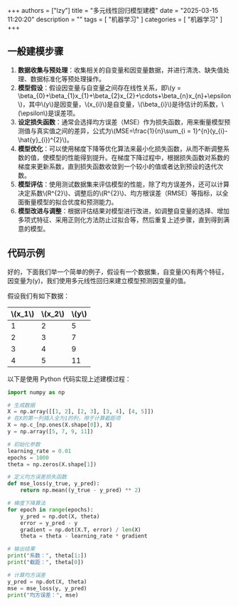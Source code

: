 +++
authors = ["lzy"]
title = "多元线性回归模型建模"
date = "2025-03-15 11:20:20"
description = ""
tags = [
    "机器学习"
]
categories = [
    "机器学习"
]
+++

## 一般建模步骤

1. **数据收集与预处理**：收集相关的自变量和因变量数据，并进行清洗、缺失值处理、数据标准化等预处理操作。
2. **模型假设**：假设因变量与自变量之间存在线性关系，即\\(y = \beta_{0}+\beta_{1}x_{1}+\beta_{2}x_{2}+\cdots+\beta_{n}x_{n}+\epsilon\\)，其中\\(y\\)是因变量，\\(x_{i}\\)是自变量，\\(\beta_{i}\\)是待估计的系数，\\(\epsilon\\)是误差项。
3. **设定损失函数**：通常会选择均方误差（MSE）作为损失函数，用来衡量模型预测值与真实值之间的差异，公式为\\(MSE=\frac{1}{n}\sum_{i = 1}^{n}(y_{i}-\hat{y}_{i})^{2}\\)。
4. **模型优化**：可以使用梯度下降等优化算法来最小化损失函数，从而不断调整系数的值，使模型的性能得到提升。在梯度下降过程中，根据损失函数对系数的梯度来更新系数，直到损失函数收敛到一个较小的值或者达到预设的迭代次数。
5. **模型评估**：使用测试数据集来评估模型的性能，除了均方误差外，还可以计算决定系数\\(R^{2}\\)、调整后的\\(R^{2}\\)、均方根误差（RMSE）等指标，以全面衡量模型的拟合优度和预测能力。
6. **模型改进与调整**：根据评估结果对模型进行改进，如调整自变量的选择、增加多项式特征、采用正则化方法防止过拟合等，然后重复上述步骤，直到得到满意的模型。

## 代码示例

好的，下面我们举一个简单的例子，假设有一个数据集，自变量\(X\)有两个特征，因变量为\(y\)，我们使用多元线性回归来建立模型预测因变量的值。

假设我们有如下数据：

| \\(x_1\\) | \\(x_2\\) | \\(y\\) |
| ---- | ---- | ---- |
| 1 | 2 | 5 |
| 2 | 3 | 7 |
| 3 | 4 | 9 |
| 4 | 5 | 11 |

以下是使用 Python 代码实现上述建模过程：

```python
import numpy as np

# 生成数据
X = np.array([[1, 2], [2, 3], [3, 4], [4, 5]])
# 在X的第一列插入全为1的列，用于计算截距项
X = np.c_[np.ones(X.shape[0]), X]
y = np.array([5, 7, 9, 11])

# 初始化参数
learning_rate = 0.01
epochs = 1000
theta = np.zeros(X.shape[1])

# 定义均方误差损失函数
def mse_loss(y_true, y_pred):
    return np.mean((y_true - y_pred) ** 2)

# 梯度下降算法
for epoch in range(epochs):
    y_pred = np.dot(X, theta)
    error = y_pred - y
    gradient = np.dot(X.T, error) / len(X)
    theta = theta - learning_rate * gradient

# 输出结果
print("系数：", theta[1:])
print("截距：", theta[0])

# 计算均方误差
y_pred = np.dot(X, theta)
mse = mse_loss(y, y_pred)
print("均方误差：", mse)
```